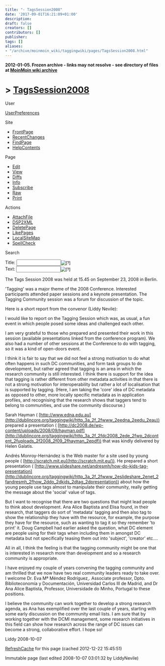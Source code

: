 ```yaml
---
title: "- TagsSession2008"
date: '2017-09-01T16:21:09+01:00'
description: 
draft: false
creators: []
contributors: []
publisher: 
tags: []
aliases:
- "/archive/moinmoin_wiki/taggingwiki/pages/TagsSession2008.html"
---
```


**2012-01-05. Frozen archive - links may not resolve - see directory of files at [MoinMoin wiki archive](/moinmoin-wiki-archive/)**

# > [TagsSession2008](http://dublincore.org/taggingwiki/TagsSession2008?action=fullsearch&value=TagsSession2008&literal=1&case=1&context=40 "Click here to do a full-text search for this title")

User

 [UserPreferences](http://dublincore.org/taggingwiki/UserPreferences)
  

Site

- [FrontPage](http://dublincore.org/taggingwiki/FrontPage)
- [RecentChanges](http://dublincore.org/taggingwiki/RecentChanges)
- [FindPage](http://dublincore.org/taggingwiki/FindPage)
- [HelpContents](http://dublincore.org/taggingwiki/HelpContents)

Page

- [Edit](http://dublincore.org/taggingwiki/TagsSession2008?action=edit "Edit")
- [View](http://dublincore.org/taggingwiki/TagsSession2008 "View")
- [Diffs](http://dublincore.org/taggingwiki/TagsSession2008?action=diff "Diffs")
- [Info](http://dublincore.org/taggingwiki/TagsSession2008?action=info "Info")
- [Subscribe](http://dublincore.org/taggingwiki/TagsSession2008?action=subscribe "Subscribe")
- [Raw](http://dublincore.org/taggingwiki/TagsSession2008?action=raw "Raw")
- [Print](http://dublincore.org/taggingwiki/TagsSession2008?action=print "Print")

Actions

- [AttachFile](http://dublincore.org/taggingwiki/TagsSession2008?action=AttachFile)
- [DSP2XML](http://dublincore.org/taggingwiki/TagsSession2008?action=DSP2XML)
- [DeletePage](http://dublincore.org/taggingwiki/TagsSession2008?action=DeletePage)
- [LikePages](http://dublincore.org/taggingwiki/TagsSession2008?action=LikePages)
- [LocalSiteMap](http://dublincore.org/taggingwiki/TagsSession2008?action=LocalSiteMap)
- [SpellCheck](http://dublincore.org/taggingwiki/TagsSession2008?action=SpellCheck)

Search

<form method="POST" action="/taggingwiki/TagsSession2008">
<p>
<input name="action" value="inlinesearch" type="hidden">
<input name="context" value="40" type="hidden">
Title: <input name="text_title" size="15" maxlength="50" type="text"><input src="TagsSession2008_files/moin-search.png" name="button_title" alt="[?]" type="image"><br>Text: <input name="text_full" size="15" maxlength="50" type="text"><input src="TagsSession2008_files/moin-search.png" name="button_full" alt="[?]" type="image">
</p>
</form>

The Tags Session 2008 was held at 15.45 on September 23, 2008 in Berlin. 

'Tagging' was a major theme of the 2008 Conference. Interested participants attended paper sessions and a keynote presentation. The Tagging Community session was a forum for discussion of the topic.

Here is a short report from the convenor (Liddy Nevile):

I would like to report on the Tagging Session which was, as usual, a fun event in which people posed some ideas and challenged each other.

I am very grateful to those who prepared and presented their work in this session (available presentations linked from the conference program). We also had a number of other sessions at the Conference to do with tagging, so it was a kind of open-doors event.

I think it is fair to say that we did not feel a strong motivation to do what often happens in such DC communities, and form task groups to do development, but rather agreed that tagging is an area in which the research community is still interested. I think there is support for the idea that tagging is rather different from other metadata activities in that there is not a strong motivation for interoperability but rather a lot of localisation that is supported by tagging. (Here, I am taking the 'core' idea of DC metadata as opposed to other, more locally specific metadata as in application profiles, and recognising that the research shows that taggers tend to belong to communities, and use the community discourse.)

Sarah Hayman ( [http://www.edna.edu.au](http://dublincore.org/taggingwiki/http_3a_2f_2fwww_2eedna_2eedu_2eau)) prepared a presentation ( [http://dc2008.de/wp-content/uploads/2008/09/hayman.pdf](http://dublincore.org/taggingwiki/http_3a_2f_2fdc2008_2ede_2fwp_2dcontent_2fuploads_2f2008_2f09_2fhayman_2epdf)) that was kindly delivered by Helen Galatis.

Andrés Monroy-Hernández is the Web master for a site used by young people ( [http://scratch.mit.eu](http://scratch.mit.eu/)). He prepared a short presentation ( [http://www.slideshare.net/andresmh/how-do-kids-tag-presentation](http://dublincore.org/taggingwiki/http_3a_2f_2fwww_2eslideshare_2enet_2fandresmh_2fhow_2ddo_2dkids_2dtag_2dpresentation)) about how the young people use tags almost to manipulate their community, really getting the message about the 'social' value of tags.

But I want to recognise that there are two questions that might lead people to think about development. Ana Alice Baptista and Elisa found, in their research, that taggers do sort of 'metadata' tagging and then also tag to show the relationship they have with the resource, for example, the purpose they have for the resource, such as wanting to tag it so they remember 'to print' it. Doug Campbell had earlier asked the question, what DC element are people using for their tags when including them in amongst DC metadata but not specifically teasing them out into 'subject', 'creator' etc....

All in all, I think the feeling is that the tagging community might be one that is interested in research more than development and so a research community is appropriate.

I have enjoyed my couple of years convening the tagging community and am thrilled that we now have two real community leaders ready to take over. I welcome Dr. Eva Mª Méndez Rodríguez,. Associate professor, Dpto. Biblioteconomía y Documentación, Universidad Carlos III de Madrid, and Dr Ana Alice Baptista, Professor, Universidade do Minho, Portugal to these positions.

I believe the community can work together to develop a strong research agenda, as Ana has exemplified over the last couple of years, starting with some early discussion on the community email lists. I am sure that by working together with the DCMI management, some research initiatives in this field can show how research across the range of DC issues can become a strong, collaborative effort. I hope so!

Liddy 2008-10-07

 [RefreshCache](http://dublincore.org/taggingwiki/TagsSession2008?action=refresh&arena=Page.py&key=TagsSession2008.text_html) for this page (cached 2012-12-22 15:45:51)  

Immutable page (last edited 2008-10-07 03:01:32 by LiddyNevile)

